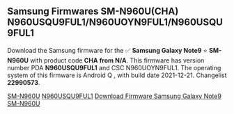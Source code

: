 <h2>Samsung Firmwares SM-N960U(CHA) N960USQU9FUL1/N960UOYN9FUL1/N960USQU9FUL1</h2>
Download the Samsung firmware for the ✅ <strong>Samsung Galaxy Note9 </strong> ⭐ <strong>SM-N960U</strong> with product code <strong>CHA</strong> <strong> from N/A</strong>. This firmware has version number PDA <strong>N960USQU9FUL1</strong> and CSC N960UOYN9FUL1. The operating system of this firmware is Android Q , with build date 2021-12-21. Changelist <strong>22990573</strong>.

[SM-N960U](https://samfirm.shop/samsung/model/SM-N960U)
[N960USQU9FUL1](https://samfirm.shop/samsung/pda/N960USQU9FUL1)
[Download Firmware Samsung Galaxy Note9 SM-N960U](https://samfirm.shop/samsung/firmware/484144)
